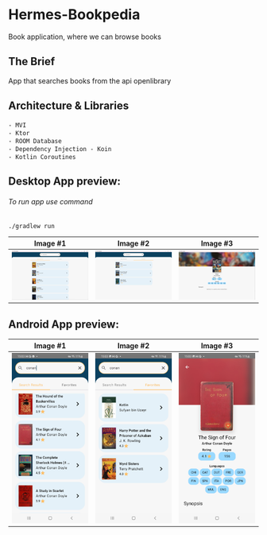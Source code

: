 # Hermes-Bookpedia
Book application, where we can browse books

## The Brief

App that searches books from the api openlibrary


## Architecture & Libraries
    - MVI
    - Ktor
    - ROOM Database
    - Dependency Injection - Koin
    - Kotlin Coroutines

## Desktop App preview:

###### To run app use command
```properties
./gradlew run
```

Image #1            |  Image #2             |  Image #3           
:-------------------------:|:----------------------------:|:----------------------------:
<img src="images/hermes_bookpedia_1.png">    |  <img src="images/hermes_bookpedia_3.png">     |  <img src="images/hermes_bookpedia_2.png"> 


## Android App preview:



Image #1            |  Image #2             |  Image #3           
:-------------------------:|:----------------------------:|:----------------------------:
<img src="images/hermes_bookpedia_4.jpg">    |  <img src="images/hermes_bookpedia_5.jpg">     |  <img src="images/hermes_bookpedia_6.jpg"> 
